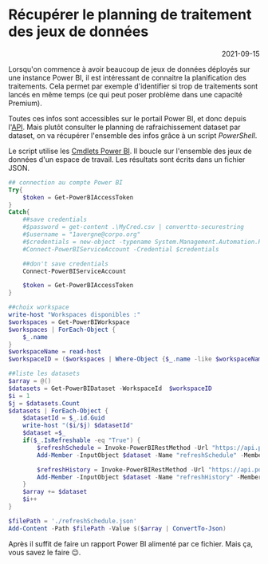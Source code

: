 # Récupérer le planning de traitement des jeux de données

<p style="text-align: right;">2021-09-15</p>

Lorsqu'on commence à avoir beaucoup de jeux de données déployés sur une instance Power BI, il est intéressant de connaitre la planification des traitements. Cela permet par exemple d'identifier si trop de traitements sont lancés en même temps (ce qui peut poser problème dans une capacité Premium).

Toutes ces infos sont accessibles sur le portail Power BI, et donc depuis l'[API](https://learn.microsoft.com/en-us/rest/api/power-bi/). Mais plutôt consulter le planning de rafraichissement dataset par dataset, on va récupérer l'ensemble des infos grâce à un script _PowerShell_.

Le script utilise les [Cmdlets Power BI](https://learn.microsoft.com/en-us/powershell/power-bi/overview). Il boucle sur l'ensemble des jeux de données d'un espace de travail. Les résultats sont écrits dans un fichier JSON.

```powershell
## connection au compte Power BI
Try{
    $token = Get-PowerBIAccessToken
}
Catch{
    ##save credentials
    #$password = get-content .\MyCred.csv | convertto-securestring
    #$username = "1avergne@corpo.org" 
    #$credentials = new-object -typename System.Management.Automation.PSCredential -argumentlist $username, $password
    #Connect-PowerBIServiceAccount -Credential $credentials

    ##don't save credentials
    Connect-PowerBIServiceAccount

    $token = Get-PowerBIAccessToken
}

##choix workspace 
write-host "Workspaces disponibles :"
$workspaces = Get-PowerBIWorkspace 
$workspaces | ForEach-Object {
    $_.name
}
$workspaceName = read-host
$workspaceID = ($workspaces | Where-Object {$_.name -like $workspaceName }).id.Guid

##liste les datasets
$array = @()
$datasets = Get-PowerBIDataset -WorkspaceId  $workspaceID 
$i = 1
$j = $datasets.Count
$datasets | ForEach-Object {
    $datasetId = $_.id.Guid
    write-host "($i/$j) $datasetId"
    $dataset =$_
    if($_.IsRefreshable -eq "True") {
        $refreshSchedule = Invoke-PowerBIRestMethod -Url "https://api.powerbi.com/v1.0/myorg/groups/$workspaceID/datasets/$datasetId/refreshSchedule" -Method Get | ConvertFrom-Json
        Add-Member -InputObject $dataset -Name "refreshSchedule" -MemberType NoteProperty -Value $refreshSchedule 

        $refreshHistory = Invoke-PowerBIRestMethod -Url "https://api.powerbi.com/v1.0/myorg/groups/$workspaceID/datasets/$datasetId/refreshes" -Method Get | ConvertFrom-Json
        Add-Member -InputObject $dataset -Name "refreshHistory" -MemberType NoteProperty -Value $refreshHistory 
    }
    $array += $dataset 
    $i++
}

$filePath = './refreshSchedule.json'
Add-Content -Path $filePath -Value $($array | ConvertTo-Json)
```

Après il suffit de faire un rapport Power BI alimenté par ce fichier. Mais ça, vous savez le faire 😉.

